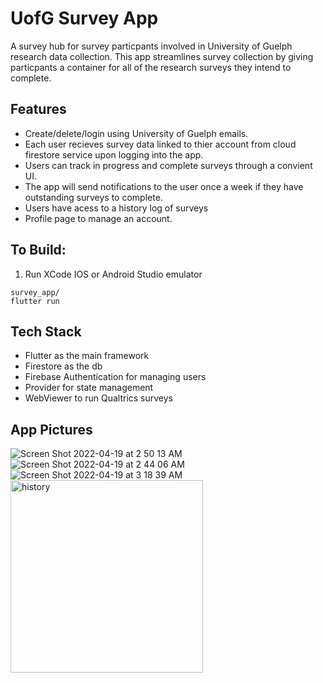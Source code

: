 # UofG Survey App
A survey hub for survey particpants involved in University of Guelph research data collection. This app streamlines
survey collection by giving particpants a container for all of the research surveys they intend to complete.

## Features
- Create/delete/login using University of Guelph emails.
- Each user recieves survey data linked to thier account from cloud firestore service upon logging into the app.
- Users can track in progress and complete surveys through a convient UI.
- The app will send notifications to the user once a week if they have outstanding surveys to complete.
- Users have acess to a history log of surveys
- Profile page to manage an account.

## To Build:
1. Run XCode IOS or Android Studio emulator
```
survey_app/
flutter run
```

## Tech Stack
- Flutter as the main framework
- Firestore as the db
- Firebase Authentication for managing users
- Provider for state management
- WebViewer to run Qualtrics surveys

## App Pictures
![Screen Shot 2022-04-19 at 2 50 13 AM](https://user-images.githubusercontent.com/40216205/193905938-7b06dae4-e735-4bfb-93ca-8fc5a15ba93d.png)
![Screen Shot 2022-04-19 at 2 44 06 AM](https://user-images.githubusercontent.com/40216205/193905920-fb6537f1-8fa9-4269-874d-d3c227d4fa63.png)
![Screen Shot 2022-04-19 at 3 18 39 AM](https://user-images.githubusercontent.com/40216205/193905955-1df80bd9-2c65-445f-ba4f-ec1d9f29cf98.png)
<img width="308" alt="history" src="https://user-images.githubusercontent.com/40216205/193906079-dbf630a6-91c4-491e-99eb-37c69e246ae4.png">

